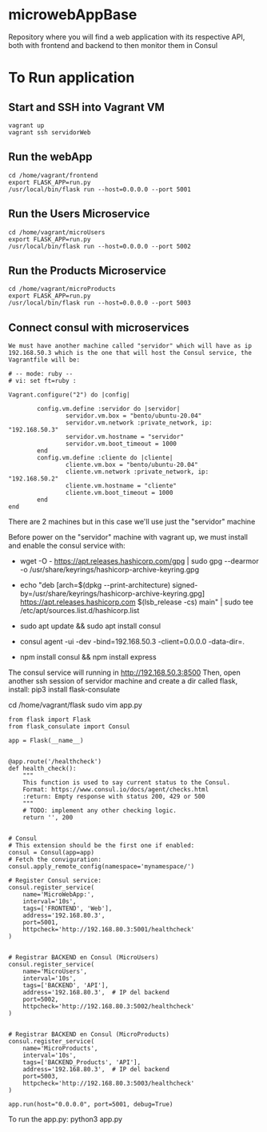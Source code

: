# microwebAppBase

Repository where you will find a web application with its respective API, both with frontend and backend to then monitor them in Consul

# To Run application

## Start and SSH into Vagrant VM

```
vagrant up
vagrant ssh servidorWeb
```

## Run the webApp

```
cd /home/vagrant/frontend
export FLASK_APP=run.py
/usr/local/bin/flask run --host=0.0.0.0 --port 5001
```
## Run the Users Microservice

```
cd /home/vagrant/microUsers
export FLASK_APP=run.py
/usr/local/bin/flask run --host=0.0.0.0 --port 5002
```

## Run the Products Microservice

```
cd /home/vagrant/microProducts
export FLASK_APP=run.py
/usr/local/bin/flask run --host=0.0.0.0 --port 5003
```

## Connect consul with microservices

```
We must have another machine called "servidor" which will have as ip 192.168.50.3 which is the one that will host the Consul service, the Vagrantfile will be:

# -- mode: ruby --
# vi: set ft=ruby :

Vagrant.configure("2") do |config|
	
        config.vm.define :servidor do |servidor|
                servidor.vm.box = "bento/ubuntu-20.04"
                servidor.vm.network :private_network, ip: "192.168.50.3"
                servidor.vm.hostname = "servidor"
                servidor.vm.boot_timeout = 1000
        end
        config.vm.define :cliente do |cliente|
                cliente.vm.box = "bento/ubuntu-20.04"
                cliente.vm.network :private_network, ip: "192.168.50.2"
                cliente.vm.hostname = "cliente"
                cliente.vm.boot_timeout = 1000
        end
end

```
There are 2 machines but in this case we'll use just the "servidor" machine

Before power on the "servidor" machine with vagrant up, we must install and enable the consul service with:

- wget -O - https://apt.releases.hashicorp.com/gpg | sudo gpg --dearmor -o /usr/share/keyrings/hashicorp-archive-keyring.gpg
- echo "deb [arch=$(dpkg --print-architecture) signed-by=/usr/share/keyrings/hashicorp-archive-keyring.gpg] https://apt.releases.hashicorp.com $(lsb_release -cs) main" | sudo tee /etc/apt/sources.list.d/hashicorp.list
- sudo apt update && sudo apt install consul

- consul agent -ui -dev -bind=192.168.50.3 -client=0.0.0.0 -data-dir=.
- npm install consul && npm install express
  
The consul service will running in http://192.168.50.3:8500
Then, open another ssh session of servidor machine and create a dir called flask, install: pip3 install flask-consulate

cd /home/vagrant/flask
sudo vim app.py

```
from flask import Flask
from flask_consulate import Consul

app = Flask(__name__)


@app.route('/healthcheck')
def health_check():
    """
    This function is used to say current status to the Consul.
    Format: https://www.consul.io/docs/agent/checks.html
    :return: Empty response with status 200, 429 or 500
    """
    # TODO: implement any other checking logic.
    return '', 200


# Consul
# This extension should be the first one if enabled:
consul = Consul(app=app)
# Fetch the conviguration:
consul.apply_remote_config(namespace='mynamespace/')

# Register Consul service:
consul.register_service(
    name='MicroWebApp:',
    interval='10s',
    tags=['FRONTEND', 'Web'],
    address='192.168.80.3',
    port=5001,
    httpcheck='http://192.168.80.3:5001/healthcheck'
)


# Registrar BACKEND en Consul (MicroUsers)
consul.register_service(
    name='MicroUsers',
    interval='10s',
    tags=['BACKEND', 'API'],
    address='192.168.80.3',  # IP del backend
    port=5002,
    httpcheck='http://192.168.80.3:5002/healthcheck'
)


# Registrar BACKEND en Consul (MicroProducts)
consul.register_service(
    name='MicroProducts',
    interval='10s',
    tags=['BACKEND_Products', 'API'],
    address='192.168.80.3',  # IP del backend
    port=5003,
    httpcheck='http://192.168.80.3:5003/healthcheck'
)

app.run(host="0.0.0.0", port=5001, debug=True)
```
To run the app.py: 
python3 app.py
